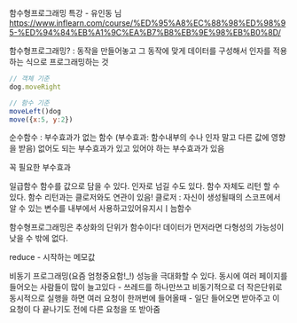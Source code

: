 함수형프로그래밍 특강 - 유인동 님
https://www.inflearn.com/course/%ED%95%A8%EC%88%98%ED%98%95-%ED%94%84%EB%A1%9C%EA%B7%B8%EB%9E%98%EB%B0%8D/

함수형프로그래밍? : 동작을 만들어놓고 그 동작에 맞게 데이터를 구성해서 인자를 적용하는 식으로 프로그래밍하는 것
```Javascript
// 객체 기준
dog.moveRight

// 함수 기준
moveLeft()dog
move({x:5, y:2})

```
순수함수 : 부수효과가 없는 함수 (부수효과: 함수내부의 수나 인자 말고 다른 값에 영향을 받음)
없어도 되는 부수효과가 있고 있어야 하는 부수효과가 있음

꼭 필요한 부수효과

일급함수
함수를 값으로 담을 수 있다. 인자로 넘길 수도 있다. 함수 자체도 리턴 할 수 있다.
함수 리턴과는 클로저와도 연관이 있음!
클로저 : 자신이 생성될때의 스코프에서 알 수 있는 변수를 내부에서 사용하고있어유지시ㅣ늠함수

함수형프로그래밍은 추상화의 단위가 함수이다!
데이터가 먼저라면 다형성의 가능성이 낮을 수 밖에 없다. 

reduce - 시작하는 메모값

비동기 프로그래밍(요즘 엄청중요함!\_!)
성능을 극대화할 수 있다. 동시에 여러 페이지를 들어오는 사람들이 많이 늘고있다 - 쓰레드를 하나만쓰고 비동기적으로 더 작은단위로 동시적으로 실행을 하면
여러 요청이 한꺼번에 들어올때 - 일단 들어오면 받아주고 이 요청이 다 끝나기도 전에 다른 요청을 또 받아줌

